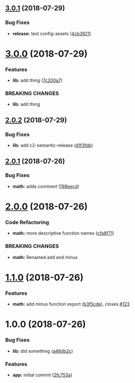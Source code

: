 ## [3.0.1](https://github.com/dadamssg/semantic-demo/compare/v3.0.0...v3.0.1) (2018-07-29)


### Bug Fixes

* **release:** test config-assets ([4cb3921](https://github.com/dadamssg/semantic-demo/commit/4cb3921))

# [3.0.0](https://github.com/dadamssg/semantic-demo/compare/v2.0.2...v3.0.0) (2018-07-29)


### Features

* **lib:** add thing ([7c200a7](https://github.com/dadamssg/semantic-demo/commit/7c200a7))


### BREAKING CHANGES

* **lib:** add thing

## [2.0.2](https://github.com/dadamssg/semantic-demo/compare/v2.0.1...v2.0.2) (2018-07-29)


### Bug Fixes

* **lib:** add c2-semantic-release ([d1f3fdb](https://github.com/dadamssg/semantic-demo/commit/d1f3fdb))

## [2.0.1](https://github.com/dadamssg/semantic-demo/compare/v2.0.0...v2.0.1) (2018-07-26)


### Bug Fixes

* **math:** adds comment ([198eecd](https://github.com/dadamssg/semantic-demo/commit/198eecd))

# [2.0.0](https://github.com/dadamssg/semantic-demo/compare/v1.1.0...v2.0.0) (2018-07-26)


### Code Refactoring

* **math:** more descriptive function names ([cfa8f71](https://github.com/dadamssg/semantic-demo/commit/cfa8f71))


### BREAKING CHANGES

* **math:** Renamed add and minus

# [1.1.0](https://github.com/dadamssg/semantic-demo/compare/v1.0.0...v1.1.0) (2018-07-26)


### Features

* **math:** add minus function export ([b3f5cde](https://github.com/dadamssg/semantic-demo/commit/b3f5cde)), closes [#123](https://github.com/dadamssg/semantic-demo/issues/123)

# 1.0.0 (2018-07-26)


### Bug Fixes

* **lib:** did something ([a48db2c](https://github.com/dadamssg/semantic-demo/commit/a48db2c))


### Features

* **app:** initial commit ([2fc753a](https://github.com/dadamssg/semantic-demo/commit/2fc753a))
